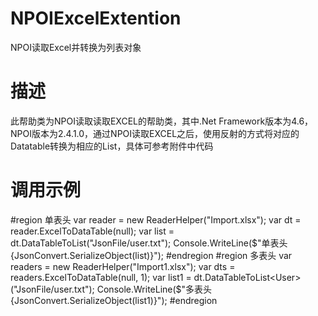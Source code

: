 # NPOIExcelExtention
NPOI读取Excel并转换为列表对象

# 描述
此帮助类为NPOI读取读取EXCEL的帮助类，其中.Net Framework版本为4.6，NPOI版本为2.4.1.0，通过NPOI读取EXCEL之后，使用反射的方式将对应的Datatable转换为相应的List，具体可参考附件中代码

# 调用示例
#region 单表头
var reader = new ReaderHelper("Import.xlsx");
var dt = reader.ExcelToDataTable(null);
var list = dt.DataTableToList<User>("JsonFile/user.txt");
Console.WriteLine($"单表头{JsonConvert.SerializeObject(list)}");
#endregion
#region 多表头
var readers = new ReaderHelper("Import1.xlsx");
var dts = readers.ExcelToDataTable(null, 1);
var list1 = dt.DataTableToList<User>("JsonFile/user.txt");
Console.WriteLine($"多表头{JsonConvert.SerializeObject(list1)}");
#endregion